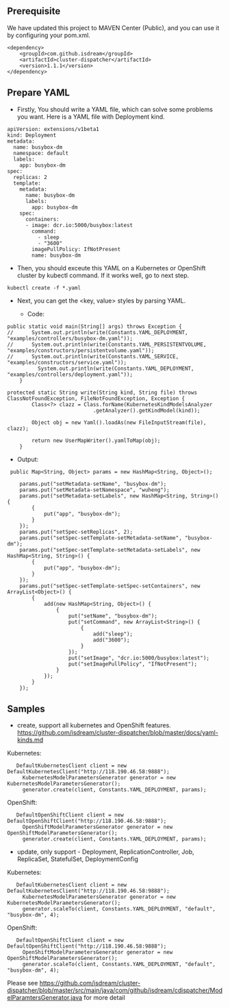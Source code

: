 ## Prerequisite

We have updated this project to MAVEN Center (Public), and you can use it by configuring your pom.xml.

```
<dependency>
    <groupId>com.github.isdream</groupId>
    <artifactId>cluster-dispatcher</artifactId>
    <version>1.1.1</version>
</dependency>
```


## Prepare YAML

- Firstly, You should write a YAML file, which can solve some problems you want. Here is a YAML file with Deployment kind.

```
apiVersion: extensions/v1beta1
kind: Deployment
metadata:
  name: busybox-dm
  namespace: default
  labels:
    app: busybox-dm
spec:
  replicas: 2
  template:
    metadata:
      name: busybox-dm
      labels:
        app: busybox-dm
    spec:
      containers:
      - image: dcr.io:5000/busybox:latest
        command:
          - sleep
          - "3600"
        imagePullPolicy: IfNotPresent
        name: busybox-dm
```
 
- Then, you should exceute this YAML on a Kubernetes or OpenShift cluster by kubectl command. If it works well, go to next step. 

```
kubectl create -f *.yaml
```

- Next, you can get the <key, value> styles by parsing YAML.   
  
  - Code:
  
```
public static void main(String[] args) throws Exception {
//		System.out.println(write(Constants.YAML_DEPLOYMENT, "examples/controllers/busybox-dm.yaml"));
//		System.out.println(write(Constants.YAML_PERSISTENTVOLUME, "examples/constructors/persistentvolume.yaml"));
//		System.out.println(write(Constants.YAML_SERVICE, "examples/constructors/service.yaml"));
		  System.out.println(write(Constants.YAML_DEPLOYMENT, "examples/controllers/deployment.yaml"));
	}

protected static String write(String kind, String file) throws ClassNotFoundException, FileNotFoundException, Exception {
		Class<?> clazz = Class.forName(KubernetesKindModelsAnalyzer
							.getAnalyzer().getKindModel(kind));
		
		Object obj = new Yaml().loadAs(new FileInputStream(file), clazz);

		return new UserMapWriter().yamlToMap(obj);
	}
```

   - Output:
   
```
 public Map<String, Object> params = new HashMap<String, Object>();
 
	params.put("setMetadata-setName", "busybox-dm");
	params.put("setMetadata-setNamespace", "wuheng");
	params.put("setMetadata-setLabels", new HashMap<String, String>() {
		{
			put("app", "busybox-dm");
		}
	});
	params.put("setSpec-setReplicas", 2);
	params.put("setSpec-setTemplate-setMetadata-setName", "busybox-dm");
	params.put("setSpec-setTemplate-setMetadata-setLabels", new HashMap<String, String>() {
		{
			put("app", "busybox-dm");
		}
	});
	params.put("setSpec-setTemplate-setSpec-setContainers", new ArrayList<Object>() {
		{
			add(new HashMap<String, Object>() {
				{
					put("setName", "busybox-dm");
					put("setCommand", new ArrayList<String>() {
						{
							add("sleep");
							add("3600");
						}
					});
					put("setImage", "dcr.io:5000/busybox:latest");
					put("setImagePullPolicy", "IfNotPresent");
				}
			});
		}
	});
```
  
  
## Samples

- create, support all kubernetes and OpenShift features. https://github.com/isdream/cluster-dispatcher/blob/master/docs/yaml-kinds.md

Kubernetes:

```
   DefaultKubernetesClient client = new DefaultKubernetesClient("http://118.190.46.58:9888");
	 KubernetesModelParametersGenerator generator = new KubernetesModelParametersGenerator();
	 generator.create(client, Constants.YAML_DEPLOYMENT, params);
```

OpenShift:

```
   DefaultOpenShiftClient client = new DefaultOpenShiftClient("http://118.190.46.58:9888");
	 OpenShiftModelParametersGenerator generator = new OpenShiftModelParametersGenerator();
	 generator.create(client, Constants.YAML_DEPLOYMENT, params);
```

- update, only support - Deployment, ReplicationController, Job, ReplicaSet, StatefulSet, DeploymentConfig  


Kubernetes:

```
   DefaultKubernetesClient client = new DefaultKubernetesClient("http://118.190.46.58:9888");
	 KubernetesModelParametersGenerator generator = new KubernetesModelParametersGenerator();
	 generator.scaleTo(client, Constants.YAML_DEPLOYMENT, "default", "busybox-dm", 4);
```

OpenShift:

```
   DefaultOpenShiftClient client = new DefaultOpenShiftClient("http://118.190.46.58:9888");
	 OpenShiftModelParametersGenerator generator = new OpenShiftModelParametersGenerator();
	 generator.scaleTo(client, Constants.YAML_DEPLOYMENT, "default", "busybox-dm", 4);
```

 Please see https://github.com/isdream/cluster-dispatcher/blob/master/src/main/java/com/github/isdream/cdispatcher/ModelParamtersGenerator.java for more detail 

